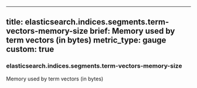
---
title: elasticsearch.indices.segments.term-vectors-memory-size
brief: Memory used by term vectors (in bytes)
metric_type: gauge
custom: true
---
### elasticsearch.indices.segments.term-vectors-memory-size

Memory used by term vectors (in bytes)
